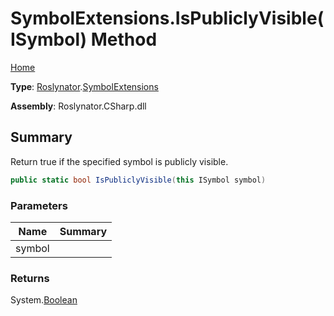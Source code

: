 # SymbolExtensions\.IsPubliclyVisible\(ISymbol\) Method

[Home](../../../README.md)

**Type**: [Roslynator](../../README.md)\.[SymbolExtensions](../README.md)

**Assembly**: Roslynator\.CSharp\.dll

## Summary

Return true if the specified symbol is publicly visible\.

```csharp
public static bool IsPubliclyVisible(this ISymbol symbol)
```

### Parameters

| Name | Summary |
| ---- | ------- |
| symbol | |

### Returns

System\.[Boolean](https://docs.microsoft.com/en-us/dotnet/api/system.boolean)

